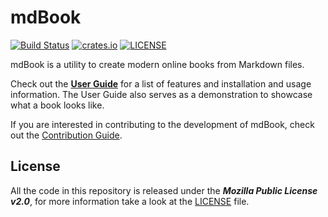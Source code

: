 # mdBook

[![Build Status](https://github.com/bsdwiki/mdBook/workflows/CI/badge.svg?event=push)](https://github.com/bsdwiki/mdBook/actions?workflow=CI)
[![crates.io](https://img.shields.io/crates/v/mdbook.svg)](https://crates.io/crates/mdbook)
[![LICENSE](https://img.shields.io/github/license/rust-lang/mdBook.svg)](LICENSE)

mdBook is a utility to create modern online books from Markdown files.

Check out the **[User Guide]** for a list of features and installation and usage information.
The User Guide also serves as a demonstration to showcase what a book looks like.

If you are interested in contributing to the development of mdBook, check out the [Contribution Guide].

## License

All the code in this repository is released under the ***Mozilla Public License v2.0***, for more information take a look at the [LICENSE] file.

[User Guide]: https://rust-lang.github.io/mdBook/
[contribution guide]: https://github.com/rust-lang/mdBook/blob/master/CONTRIBUTING.md
[LICENSE]: https://github.com/rust-lang/mdBook/blob/master/LICENSE
